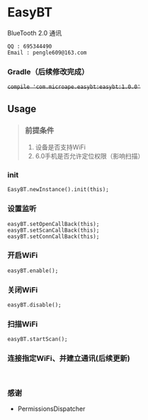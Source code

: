 # EasyBT
BlueTooth 2.0 通讯

```
QQ : 695344490
Email : pengle609@163.com
```

### Gradle（后续修改完成）
~~` compile 'com.microape.easybt:easybt:1.0.0' `~~

## Usage

> ### 前提条件
> 1. 设备是否支持WiFi
> 2. 6.0手机是否允许定位权限（影响扫描）

### init 
` EasyBT.newInstance().init(this); `

### 设置监听
```
easyBT.setOpenCallBack(this);
easyBT.setScanCallBack(this);
easyBT.setConnCallBack(this);
```

### 开启WiFi
` easyBT.enable(); `

### 关闭WiFi
` easyBT.disable(); `

### 扫描WiFi
` easyBT.startScan(); `

### 连接指定WiFi、并建立通讯(后续更新)
```


```

### 感谢
* PermissionsDispatcher
